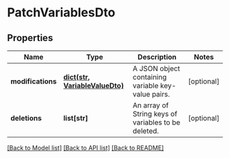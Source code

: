 # PatchVariablesDto

## Properties
Name | Type | Description | Notes
------------ | ------------- | ------------- | -------------
**modifications** | [**dict(str, VariableValueDto)**](VariableValueDto.md) | A JSON object containing variable key-value pairs. | [optional] 
**deletions** | **list[str]** | An array of String keys of variables to be deleted. | [optional] 

[[Back to Model list]](../README.md#documentation-for-models) [[Back to API list]](../README.md#documentation-for-api-endpoints) [[Back to README]](../README.md)



